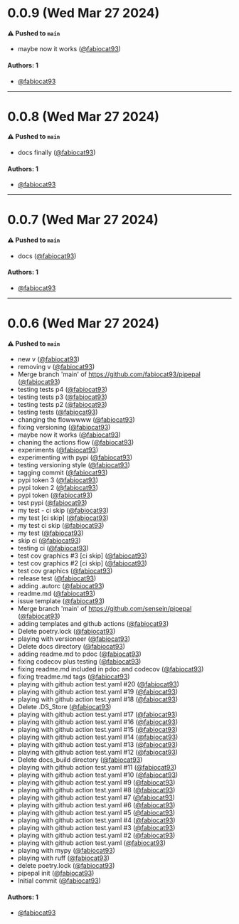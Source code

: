 # 0.0.9 (Wed Mar 27 2024)

#### ⚠️ Pushed to `main`

- maybe now it works ([@fabiocat93](https://github.com/fabiocat93))

#### Authors: 1

- [@fabiocat93](https://github.com/fabiocat93)

---

# 0.0.8 (Wed Mar 27 2024)

#### ⚠️ Pushed to `main`

- docs finally ([@fabiocat93](https://github.com/fabiocat93))

#### Authors: 1

- [@fabiocat93](https://github.com/fabiocat93)

---

# 0.0.7 (Wed Mar 27 2024)

#### ⚠️ Pushed to `main`

- docs ([@fabiocat93](https://github.com/fabiocat93))

#### Authors: 1

- [@fabiocat93](https://github.com/fabiocat93)

---

# 0.0.6 (Wed Mar 27 2024)

#### ⚠️ Pushed to `main`

- new v ([@fabiocat93](https://github.com/fabiocat93))
- removing v ([@fabiocat93](https://github.com/fabiocat93))
- Merge branch 'main' of https://github.com/fabiocat93/pipepal ([@fabiocat93](https://github.com/fabiocat93))
- testing tests p4 ([@fabiocat93](https://github.com/fabiocat93))
- testing tests p3 ([@fabiocat93](https://github.com/fabiocat93))
- testing tests p2 ([@fabiocat93](https://github.com/fabiocat93))
- testing tests ([@fabiocat93](https://github.com/fabiocat93))
- changing the flowwwww ([@fabiocat93](https://github.com/fabiocat93))
- fixing versioning ([@fabiocat93](https://github.com/fabiocat93))
- maybe now it works ([@fabiocat93](https://github.com/fabiocat93))
- chaning the actions flow ([@fabiocat93](https://github.com/fabiocat93))
- experiments ([@fabiocat93](https://github.com/fabiocat93))
- experimenting with pypi ([@fabiocat93](https://github.com/fabiocat93))
- testing versioning style ([@fabiocat93](https://github.com/fabiocat93))
- tagging commit ([@fabiocat93](https://github.com/fabiocat93))
- pypi token 3 ([@fabiocat93](https://github.com/fabiocat93))
- pypi token 2 ([@fabiocat93](https://github.com/fabiocat93))
- pypi token ([@fabiocat93](https://github.com/fabiocat93))
- test pypi ([@fabiocat93](https://github.com/fabiocat93))
- my test - ci skip ([@fabiocat93](https://github.com/fabiocat93))
- my test [ci skip] ([@fabiocat93](https://github.com/fabiocat93))
- my test ci skip ([@fabiocat93](https://github.com/fabiocat93))
- my test ([@fabiocat93](https://github.com/fabiocat93))
- skip ci ([@fabiocat93](https://github.com/fabiocat93))
- testing ci ([@fabiocat93](https://github.com/fabiocat93))
- test cov graphics #3 [ci skip] ([@fabiocat93](https://github.com/fabiocat93))
- test cov graphics #2 [ci skip] ([@fabiocat93](https://github.com/fabiocat93))
- test cov graphics ([@fabiocat93](https://github.com/fabiocat93))
- release test ([@fabiocat93](https://github.com/fabiocat93))
- adding .autorc ([@fabiocat93](https://github.com/fabiocat93))
- readme.md ([@fabiocat93](https://github.com/fabiocat93))
- issue template ([@fabiocat93](https://github.com/fabiocat93))
- Merge branch 'main' of https://github.com/sensein/pipepal ([@fabiocat93](https://github.com/fabiocat93))
- adding templates and github actions ([@fabiocat93](https://github.com/fabiocat93))
- Delete poetry.lock ([@fabiocat93](https://github.com/fabiocat93))
- playing with versioneer ([@fabiocat93](https://github.com/fabiocat93))
- Delete docs directory ([@fabiocat93](https://github.com/fabiocat93))
- adding readme.md to pdoc ([@fabiocat93](https://github.com/fabiocat93))
- fixing codecov plus testing ([@fabiocat93](https://github.com/fabiocat93))
- fixing readme.md included in pdoc and codecov ([@fabiocat93](https://github.com/fabiocat93))
- fixing treadme.md tags ([@fabiocat93](https://github.com/fabiocat93))
- playing with github action test.yaml #20 ([@fabiocat93](https://github.com/fabiocat93))
- playing with github action test.yaml #19 ([@fabiocat93](https://github.com/fabiocat93))
- playing with github action test.yaml #18 ([@fabiocat93](https://github.com/fabiocat93))
- Delete .DS_Store ([@fabiocat93](https://github.com/fabiocat93))
- playing with github action test.yaml #17 ([@fabiocat93](https://github.com/fabiocat93))
- playing with github action test.yaml #16 ([@fabiocat93](https://github.com/fabiocat93))
- playing with github action test.yaml #15 ([@fabiocat93](https://github.com/fabiocat93))
- playing with github action test.yaml #14 ([@fabiocat93](https://github.com/fabiocat93))
- playing with github action test.yaml #13 ([@fabiocat93](https://github.com/fabiocat93))
- playing with github action test.yaml #12 ([@fabiocat93](https://github.com/fabiocat93))
- Delete docs_build directory ([@fabiocat93](https://github.com/fabiocat93))
- playing with github action test.yaml #11 ([@fabiocat93](https://github.com/fabiocat93))
- playing with github action test.yaml #10 ([@fabiocat93](https://github.com/fabiocat93))
- playing with github action test.yaml #9 ([@fabiocat93](https://github.com/fabiocat93))
- playing with github action test.yaml #8 ([@fabiocat93](https://github.com/fabiocat93))
- playing with github action test.yaml #7 ([@fabiocat93](https://github.com/fabiocat93))
- playing with github action test.yaml #6 ([@fabiocat93](https://github.com/fabiocat93))
- playing with github action test.yaml #5 ([@fabiocat93](https://github.com/fabiocat93))
- playing with github action test.yaml #4 ([@fabiocat93](https://github.com/fabiocat93))
- playing with github action test.yaml #3 ([@fabiocat93](https://github.com/fabiocat93))
- playing with github action test.yaml #2 ([@fabiocat93](https://github.com/fabiocat93))
- playing with github action test.yaml ([@fabiocat93](https://github.com/fabiocat93))
- playing with mypy ([@fabiocat93](https://github.com/fabiocat93))
- playing with ruff ([@fabiocat93](https://github.com/fabiocat93))
- delete poetry.lock ([@fabiocat93](https://github.com/fabiocat93))
- pipepal init ([@fabiocat93](https://github.com/fabiocat93))
- Initial commit ([@fabiocat93](https://github.com/fabiocat93))

#### Authors: 1

- [@fabiocat93](https://github.com/fabiocat93)
